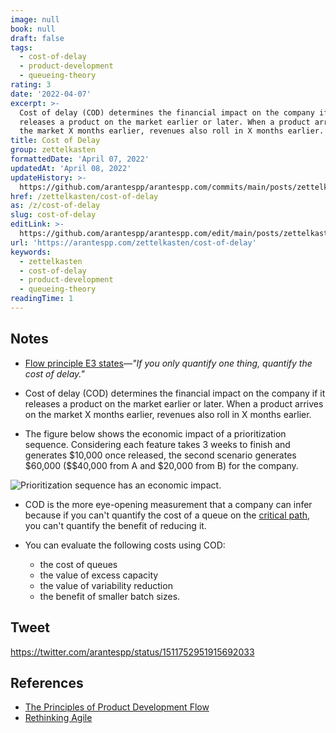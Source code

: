 ```yaml
---
image: null
book: null
draft: false
tags:
  - cost-of-delay
  - product-development
  - queueing-theory
rating: 3
date: '2022-04-07'
excerpt: >-
  Cost of delay (COD) determines the financial impact on the company if it
  releases a product on the market earlier or later. When a product arrives on
  the market X months earlier, revenues also roll in X months earlier.
title: Cost of Delay
group: zettelkasten
formattedDate: 'April 07, 2022'
updatedAt: 'April 08, 2022'
updateHistory: >-
  https://github.com/arantespp/arantespp.com/commits/main/posts/zettelkasten/cost-of-delay.md
href: /zettelkasten/cost-of-delay
as: /z/cost-of-delay
slug: cost-of-delay
editLink: >-
  https://github.com/arantespp/arantespp.com/edit/main/posts/zettelkasten/cost-of-delay.md
url: 'https://arantespp.com/zettelkasten/cost-of-delay'
keywords:
  - zettelkasten
  - cost-of-delay
  - product-development
  - queueing-theory
readingTime: 1
---
```


## Notes

- [Flow principle E3 states](/books/the-principles-of-product-development-flow#e3-the-principle-of-quantified-cost-of-delay-if-you-only-quantify-one-thing-quantify-the-cost-of-delay)—_"If you only quantify one thing, quantify the cost of delay."_

- Cost of delay (COD) determines the financial impact on the company if it releases a product on the market earlier or later. When a product arrives on the market X months earlier, revenues also roll in X months earlier.

- The figure below shows the economic impact of a prioritization sequence. Considering each feature takes 3 weeks to finish and generates \$10,000 once released, the second scenario generates \$60,000 ($$40,000 from A and \$20,000 from B) for the company.

![Prioritization sequence has an economic impact.](/images/originals/cost-of-delay-sequence.png)

- COD is the more eye-opening measurement that a company can infer because if you can't quantify the cost of a queue on the [critical path](z/critical-path), you can't quantify the benefit of reducing it.

- You can evaluate the following costs using COD:

  - the cost of queues
  - the value of excess capacity
  - the value of variability reduction
  - the benefit of smaller batch sizes.

## Tweet

https://twitter.com/arantespp/status/1511752951915692033

## References

- [The Principles of Product Development Flow](/books/the-principles-of-product-development-flow)
- [Rethinking Agile](/rethinking-agile)
